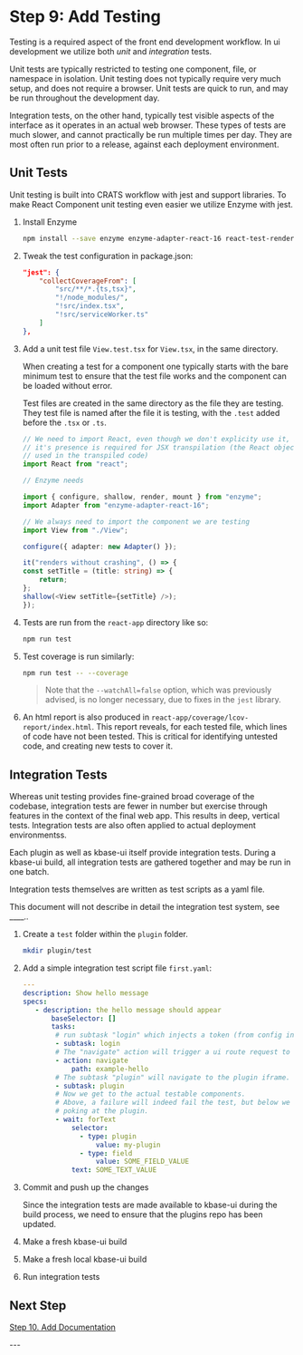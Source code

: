 # Step 9: Add Testing

Testing is a required aspect of the front end development workflow. In ui development we utilize both *unit* and *integration* tests.

Unit tests are typically restricted to testing one component, file, or namespace in isolation. Unit testing does not typically require very much setup, and does not require a browser. Unit tests are quick to run, and may be run throughout the development day.

Integration tests, on the other hand, typically test visible aspects of the interface as it operates in an actual web browser. These types of tests are much slower, and cannot practically be run multiple times per day. They are most often run prior to a release, against each deployment environment.


## Unit Tests

Unit testing is built into CRATS workflow with jest and support libraries. To make React Component unit testing even easier we utilize Enzyme with jest.

1. Install Enzyme

    ```bash
    npm install --save enzyme enzyme-adapter-react-16 react-test-renderer @types/enzyme @types/enzyme-adapter-react-16
    ```

2. Tweak the test configuration in package.json:

    ```json
    "jest": {
        "collectCoverageFrom": [
            "src/**/*.{ts,tsx}",
            "!/node_modules/",
            "!src/index.tsx",
            "!src/serviceWorker.ts"
        ]
    },
    ```

3. Add a unit test file `View.test.tsx` for `View.tsx`, in the same directory.

    When creating a test for a component one typically starts with the bare minimum test to ensure that the test file works and the component can be loaded without error.

    Test files are created in the same directory as the file they are testing. They test file is named after the file it is testing, with the `.test` added before the `.tsx` or `.ts`.

    ```typescript
    // We need to import React, even though we don't explicity use it, because
    // it's presence is required for JSX transpilation (the React object is
    // used in the transpiled code)
    import React from "react";

    // Enzyme needs

    import { configure, shallow, render, mount } from "enzyme";
    import Adapter from "enzyme-adapter-react-16";

    // We always need to import the component we are testing
    import View from "./View";

    configure({ adapter: new Adapter() });

    it("renders without crashing", () => {
    const setTitle = (title: string) => {
        return;
    };
    shallow(<View setTitle={setTitle} />);
    });
    ```

4. Tests are run from the `react-app` directory like so:

    ```bash
    npm run test
    ```

5. Test coverage is run similarly:

    ```bash
    npm run test -- --coverage 
    ```

    > Note that the `--watchAll=false` option, which was previously advised, is no longer necessary, due to fixes in the `jest` library.

6. An html report is also produced in `react-app/coverage/lcov-report/index.html`. This report reveals, for each tested file, which lines of code have not been tested. This is critical for identifying untested code, and creating new tests to cover it.

## Integration Tests

Whereas unit testing provides fine-grained broad coverage of the codebase, integration tests are fewer in number but exercise through features in the context of the final web app. This results in deep, vertical tests. Integration tests are also often applied to actual deployment environmentss.

Each plugin as well as kbase-ui itself provide integration tests. During a kbase-ui build, all integration tests are gathered together and may be run in one batch.

Integration tests themselves are written as test scripts as a yaml file.

This document will not describe in detail the integration test system, see ____..

1. Create a `test` folder within the `plugin` folder.

    ```bash
    mkdir plugin/test
    ```

2. Add a simple integration test script file `first.yaml`:

    ```yaml
    ---
    description: Show hello message
    specs:
       - description: the hello message should appear
           baseSelector: []
           tasks:
            # run subtask "login" which injects a token (from config in kbase-ui)
            - subtask: login
            # The "navigate" action will trigger a ui route request to the given path
            - action: navigate
                path: example-hello
            # The subtask "plugin" will navigate to the plugin iframe.
            - subtask: plugin
            # Now we get to the actual testable components.
            # Above, a failure will indeed fail the test, but below we are actually
            # poking at the plugin.
            - wait: forText
                selector:
                  - type: plugin
                      value: my-plugin
                  - type: field
                      value: SOME_FIELD_VALUE
                text: SOME_TEXT_VALUE
    ```

3. Commit and push up the changes

    Since the integration tests are made available to kbase-ui during the build process, we need to ensure that the plugins repo has been updated.

4. Make a fresh kbase-ui build

5. Make a fresh local kbase-ui build

6. Run integration tests

## Next Step

[Step 10. Add Documentation](./10-add-documentation)

\---
